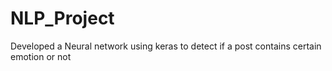# NLP_Project
Developed a Neural network using keras to detect if a post contains certain emotion or not
